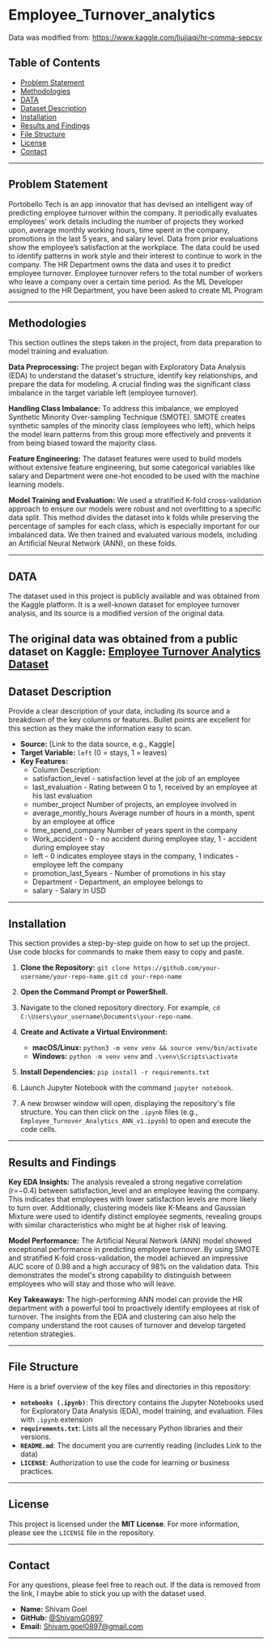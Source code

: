 # Employee_Turnover_analytics

Data was modified from: https://www.kaggle.com/liujiaqi/hr-comma-sepcsv


## Table of Contents

- [Problem Statement](#Problem-Statement)
- [Methodologies](#Scope)
- [DATA](#DATA)
- [Dataset Description](#dataset-description)
- [Installation](#installation)
- [Results and Findings](#results-and-findings)
- [File Structure](#file-structure)
- [License](#license)
- [Contact](#contact)

---

## Problem Statement
Portobello Tech is an app innovator that has devised an intelligent way of predicting employee turnover within the company. It periodically evaluates employees' work details including the number of projects they worked upon, average monthly working hours, time spent in the company, promotions in the last 5 years, and salary level.
Data from prior evaluations show the employee’s satisfaction at the workplace. The data could be used to identify patterns in work style and their interest to continue to work in the company. 
The HR Department owns the data and uses it to predict employee turnover. Employee turnover refers to the total number of workers who leave a company over a certain time period.
As the ML Developer assigned to the HR Department, you have been asked to create ML Program

---

## Methodologies

This section outlines the steps taken in the project, from data preparation to model training and evaluation.

**Data Preprocessing:** The project began with Exploratory Data Analysis (EDA) to understand the dataset's structure, identify key relationships, and prepare the data for modeling. A crucial finding was the significant class imbalance in the target variable left (employee turnover).

**Handling Class Imbalance:** To address this imbalance, we employed Synthetic Minority Over-sampling Technique (SMOTE). SMOTE creates synthetic samples of the minority class (employees who left), which helps the model learn patterns from this group more effectively and prevents it from being biased toward the majority class.

**Feature Engineering:** The dataset features were used to build models without extensive feature engineering, but some categorical variables like salary and Department were one-hot encoded to be used with the machine learning models.

**Model Training and Evaluation:** We used a stratified K-fold cross-validation approach to ensure our models were robust and not overfitting to a specific data split. This method divides the dataset into k folds while preserving the percentage of samples for each class, which is especially important for our imbalanced data. We then trained and evaluated various models, including an Artificial Neural Network (ANN), on these folds.

---

## DATA

The dataset used in this project is publicly available and was obtained from the Kaggle platform. It is a well-known dataset for employee turnover analysis, and its source is a modified version of the original data.

The original data was obtained from a public dataset on Kaggle: [Employee Turnover Analytics Dataset](https://www.kaggle.com/datasets/akshayhedau/employee-turnover-analytics-dataset)
---

## Dataset Description

Provide a clear description of your data, including its source and a breakdown of the key columns or features. Bullet points are excellent for this section as they make the information easy to scan.

* **Source:** [Link to the data source, e.g., Kaggle]
* **Target Variable:** `left` (0 = stays, 1 = leaves)
* **Key Features:**
    * Column Description:
    * satisfaction_level - satisfaction level at the job of an employee
    * last_evaluation - Rating between 0 to 1, received by an employee at his last evaluation
    * number_project	Number of projects, an employee involved in
    * average_montly_hours	Average number of hours in a month, spent by an employee at office
    * time_spend_company	Number of years spent in the company
    * Work_accident - 0 - no accident during employee stay, 1 - accident during employee stay
    * left -	0 indicates employee stays in the company, 1 indicates - employee left the company
    * promotion_last_5years	- Number of promotions in his stay
    * Department -	Department, an employee belongs to
    * salary - Salary in USD

---

## Installation

This section provides a step-by-step guide on how to set up the project. Use code blocks for commands to make them easy to copy and paste.

1.  **Clone the Repository:**
    `git clone https://github.com/your-username/your-repo-name.git`
    `cd your-repo-name`

2. **Open the Command Prompt or PowerShell.**

3. Navigate to the cloned repository directory. For example, `cd C:\Users\your_username\Documents\your-repo-name`.

4.  **Create and Activate a Virtual Environment:**
    * **macOS/Linux:** `python3 -m venv venv && source venv/bin/activate`
    * **Windows:** `python -m venv venv` and `.\venv\Scripts\activate`

5.  **Install Dependencies:**
    `pip install -r requirements.txt`

6. Launch Jupyter Notebook with the command `jupyter notebook`.

7. A new browser window will open, displaying the repository's file structure. You can then click on the `.ipynb` files (e.g., `Employee_Turnover_Analytics_ANN_v1.ipynb`) to open and execute the code cells.

---

## Results and Findings

**Key EDA Insights:** The analysis revealed a strong negative correlation (r=−0.4) between satisfaction_level and an employee leaving the company. This indicates that employees with lower satisfaction levels are more likely to turn over. Additionally, clustering models like K-Means and Gaussian Mixture were used to identify distinct employee segments, revealing groups with similar characteristics who might be at higher risk of leaving.

**Model Performance:** The Artificial Neural Network (ANN) model showed exceptional performance in predicting employee turnover. By using SMOTE and stratified K-fold cross-validation, the model achieved an impressive AUC score of 0.98 and a high accuracy of 98% on the validation data. This demonstrates the model's strong capability to distinguish between employees who will stay and those who will leave.

**Key Takeaways:** The high-performing ANN model can provide the HR department with a powerful tool to proactively identify employees at risk of turnover. The insights from the EDA and clustering can also help the company understand the root causes of turnover and develop targeted retention strategies.

---

## File Structure

Here is a brief overview of the key files and directories in this repository:

* **`notebooks (.ipynb)`**: This directory contains the Jupyter Notebooks used for Exploratory Data Analysis (EDA), model training, and evaluation. Files with `.ipynb` extension
* **`requirements.txt`**: Lists all the necessary Python libraries and their versions.
* **`README.md`**: The document you are currently reading (includes Link to the data)
* **`LICENSE`**: Authorization to use the code for learning or business practices.

---

## License

This project is licensed under the **MIT License**. For more information, please see the `LICENSE` file in the repository.

---

## Contact

For any questions, please feel free to reach out. If the data is removed from the link, I maybe able to stick you up with the dataset used.

* **Name:** Shivam Goel
* **GitHub:** [@ShivamG0897](https://github.com/ShivamG0897)
* **Email:** Shivam.goel0897@gmail.com

---

